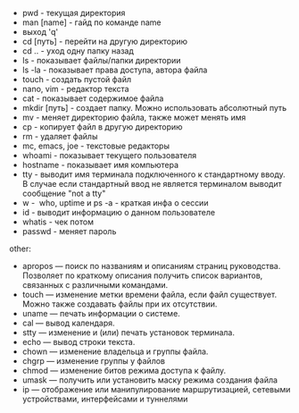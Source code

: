 
- pwd - текущая директория
- man \[name\] - гайд по команде name
- выход 'q'
- cd \[путь\] - перейти на другую директорию
- cd .. - уход одну папку назад
- ls - показывает файлы/папки директории
- ls -la - показывает права доступа, автора файла
- touch - создать пустой файл
- nano, vim - редактор текста
- cat - показывает содержимое файла
- mkdir \[путь\] - создает папку. Можно использовать абсолютный путь
- mv - меняет директорию файла, также может менять имя
- cp - копирует файл в другую директорию
- rm - удаляет файлы
- mc, emacs, joe - текстовые редакторы
- whoami - показывает текущего пользователя
- hostname - показывает имя компьютера
- tty - выводит имя терминала подключенного к стандартному вводу. В случае если стандартный ввод не является терминалом выводит сообщение "not a tty"
- w -  who, uptime и ps -a - краткая инфа о сессии
- id - выводит информацию о данном пользователе
- whatis - чек потом
- passwd - меняет пароль

other:
- apropos — поиск по названиям и описаниям страниц руководства. Позволяет по краткому описания получить список вариантов, связанных с различными командами.
- touch — изменение метки времени файла, если файл существует. Можно также создавать файлы при их отсутствии.
- uname — печать информации о системе.
- cal — вывод календаря.
- stty — изменение и (или) печать установок терминала.
- echo — вывод строки текста.
- chown — изменение владельца и группы файла.
- chgrp — изменение группы у файлов
- chmod — изменение битов режима доступа к файлу.
- umask — получить или установить маску режима создания файла
- ip — отображение или манипулирование маршрутизацией, сетевыми устройствами, интерфейсами и туннелями














